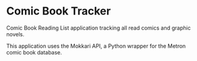 # Comic Book Tracker

Comic Book Reading List application tracking all read comics and graphic novels.

This application uses the Mokkari API, a Python wrapper for the Metron comic book database.
